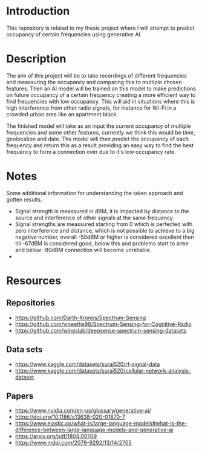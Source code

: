 # Introduction

This repository is related to my thesis project where I will attempt to predict occupancy of certain frequencies using generative AI.

# Description

The aim of this project will be to take recordings of different frequencies and meassuring the occupancy and comparing this to multiple chosen features. Then an AI model will be trained on this model to make predictions on future occupancy of a certain frequency creating a more efficient way to find frequencies with low occupancy. This will aid in situations where this is high interference from other radio signals, for instance for Wi-Fi in a crowded urban area like an apartment block.

The finished model will take as an input the current occupancy of multiple frequencies and some other features, currently we think this would be time, geolocation and date. The model will then predict the occupancy of each frequency and return this as a result providing an easy way to find the best frequency to form a connection over due to it's low occupancy rate.

# Notes

Some additional information for understanding the taken approach and gotten results.

-   Signal strength is meassured in dBM, it is impacted by distance to the source and interference of other signals at the same frequency
-   Signal strengths are meassured starting from 0 which is perfected with zero interference and distance, which is not possible to achieve to a big negative number, overall -50dBM or higher is considered excellent then till -67dBM is considered good, below this and problems start to arise and below -80dBM connection will become unreliable.
-

# Resources

## Repositories

-   https://github.com/Darth-Kronos/Spectrum-Sensing
-   https://github.com/vineeths96/Spectrum-Sensing-for-Cognitive-Radio
-   https://github.com/wineslab/deepsense-spectrum-sensing-datasets

## Data sets

-   https://www.kaggle.com/datasets/suraj520/rf-signal-data
-   https://www.kaggle.com/datasets/suraj520/cellular-network-analysis-dataset

## Papers

-   https://www.nvidia.com/en-us/glossary/generative-ai/
-   https://doi.org/10.1186/s13638-020-01870-7
-   https://www.elastic.co/what-is/large-language-models#what-is-the-difference-between-large-language-models-and-generative-ai
-   https://arxiv.org/pdf/1804.00709
-   https://www.mdpi.com/2079-9292/13/14/2705
